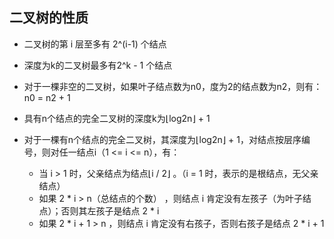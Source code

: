 ## 二叉树的性质

- 二叉树的第 i 层至多有 2^(i-1) 个结点

- 深度为k的二叉树最多有2^k - 1 个结点

- 对于一棵非空的二叉树，如果叶子结点数为n0，度为2的结点数为n2，则有：n0 = n2 + 1

- 具有n个结点的完全二叉树的深度k为⌊log2n⌋ + 1

- 对于一棵有n个结点的完全二叉树，其深度为⌊log2n⌋ + 1，对结点按层序编号，则对任一结点i（1 <= i <= n），有：
  - 当 i > 1 时，父亲结点为结点⌊i / 2⌋ 。（i = 1 时，表示的是根结点，无父亲结点）
  - 如果 2 * i > n（总结点的个数） ，则结点 i 肯定没有左孩子（为叶子结点）；否则其左孩子是结点 2 * i 
  - 如果 2 * i + 1 > n ，则结点 i 肯定没有右孩子，否则右孩子是结点 2 * i + 1 
